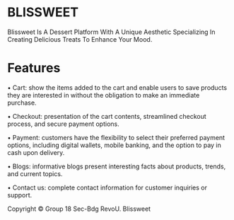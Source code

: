 # BLISSWEET
Blissweet Is A Dessert Platform With A Unique Aesthetic Specializing In Creating Delicious Treats To Enhance Your Mood.
# Features
• Cart: show the items added to the cart and enable users to save products they are interested in without the obligation to make an immediate purchase.

• Checkout: presentation of the cart contents, streamlined checkout process, and secure payment options.

• Payment: customers have the flexibility to select their preferred payment options, including digital wallets, mobile banking, and the option to pay in cash upon delivery.

• Blogs: informative blogs present interesting facts about products, trends, and current topics.

• Contact us: complete contact information for customer inquiries or support.

Copyright © Group 18 Sec-Bdg RevoU. Blissweet

